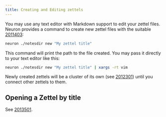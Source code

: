 ```yaml
---
title: Creating and Editing zettels
---
```


You may use any text editor with Markdown support to edit your zettel files. Neuron provides a command to create new zettel files with the suitable [2011403](zcf://zettel-id):

```bash
neuron ./notesdir new "My zettel title"
```

This command will print the path to the file created. You may pass it directly to your text editor like this:


```bash
neuron ./notesdir new "My zettel title" | xargs -rt vim
```

Newly created zettels will be a cluster of its own (see [2012301](z://cluster)) until you connect other zettels to them.

## Opening a Zettel by title

See [2013501](zcf://search).


